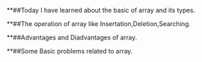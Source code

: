 **##Today I have learned about the basic of array and its types.

**##The operation of array like Insertation,Deletion,Searching.

**##Advantages and Diadvantages of array.

**##Some Basic problems related to array.



